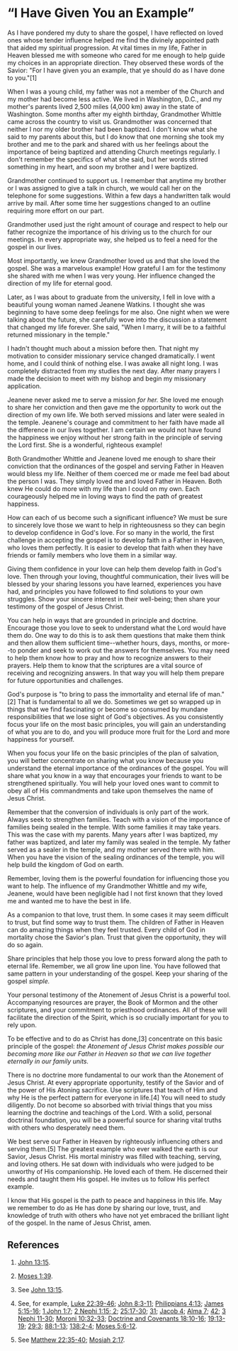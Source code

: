 # “I Have Given You an Example”

As I have pondered my duty to share the gospel, I have reflected on loved ones
whose tender influence helped me find the divinely appointed path that aided
my spiritual progression. At vital times in my life, Father in Heaven blessed
me with someone who cared for me enough to help guide my choices in an
appropriate direction. They observed these words of the Savior: "For I have
given you an example, that ye should do as I have done to you."[1]

When I was a young child, my father was not a member of the Church and my
mother had become less active. We lived in Washington, D.C., and my mother's
parents lived 2,500 miles (4,000 km) away in the state of Washington. Some
months after my eighth birthday, Grandmother Whittle came across the country
to visit us. Grandmother was concerned that neither I nor my older brother had
been baptized. I don't know what she said to my parents about this, but I do
know that one morning she took my brother and me to the park and shared with
us her feelings about the importance of being baptized and attending Church
meetings regularly. I don't remember the specifics of what she said, but her
words stirred something in my heart, and soon my brother and I were baptized.

Grandmother continued to support us. I remember that anytime my brother or I
was assigned to give a talk in church, we would call her on the telephone for
some suggestions. Within a few days a handwritten talk would arrive by mail.
After some time her suggestions changed to an outline requiring more effort on
our part.

Grandmother used just the right amount of courage and respect to help our
father recognize the importance of his driving us to the church for our
meetings. In every appropriate way, she helped us to feel a need for the
gospel in our lives.

Most importantly, we knew Grandmother loved us and that she loved the gospel.
She was a marvelous example! How grateful I am for the testimony she shared
with me when I was very young. Her influence changed the direction of my life
for eternal good.

Later, as I was about to graduate from the university, I fell in love with a
beautiful young woman named Jeanene Watkins. I thought she was beginning to
have some deep feelings for me also. One night when we were talking about the
future, she carefully wove into the discussion a statement that changed my
life forever. She said, "When I marry, it will be to a faithful returned
missionary in the temple."

I hadn't thought much about a mission before then. That night my motivation to
consider missionary service changed dramatically. I went home, and I could
think of nothing else. I was awake all night long. I was completely distracted
from my studies the next day. After many prayers I made the decision to meet
with my bishop and begin my missionary application.

Jeanene never asked me to serve a mission _for her._ She loved me enough to
share her conviction and then gave me the opportunity to work out the
direction of my own life. We both served missions and later were sealed in the
temple. Jeanene's courage and commitment to her faith have made all the
difference in our lives together. I am certain we would not have found the
happiness we enjoy without her strong faith in the principle of serving the
Lord first. She is a wonderful, righteous example!

Both Grandmother Whittle and Jeanene loved me enough to share their conviction
that the ordinances of the gospel and serving Father in Heaven would bless my
life. Neither of them coerced me or made me feel bad about the person I was.
They simply loved me and loved Father in Heaven. Both knew He could do more
with my life than I could on my own. Each courageously helped me in loving
ways to find the path of greatest happiness.

How can each of us become such a significant influence? We must be sure to
sincerely love those we want to help in righteousness so they can begin to
develop confidence in God's love. For so many in the world, the first
challenge in accepting the gospel is to develop faith in a Father in Heaven,
who loves them perfectly. It is easier to develop that faith when they have
friends or family members who love them in a similar way.

Giving them confidence in your love can help them develop faith in God's love.
Then through your loving, thoughtful communication, their lives will be
blessed by your sharing lessons you have learned, experiences you have had,
and principles you have followed to find solutions to your own struggles. Show
your sincere interest in their well-being; then share your testimony of the
gospel of Jesus Christ.

You can help in ways that are grounded in principle and doctrine. Encourage
those you love to seek to understand what the Lord would have them do. One way
to do this is to ask them questions that make them think and then allow them
sufficient time--whether hours, days, months, or more--to ponder and seek to
work out the answers for themselves. You may need to help them know how to
pray and how to recognize answers to their prayers. Help them to know that the
scriptures are a vital source of receiving and recognizing answers. In that
way you will help them prepare for future opportunities and challenges.

God's purpose is "to bring to pass the immortality and eternal life of
man."[2] That is fundamental to all we do. Sometimes we get so wrapped up in
things that we find fascinating or become so consumed by mundane
responsibilities that we lose sight of God's objectives. As you consistently
focus your life on the most basic principles, you will gain an understanding
of what you are to do, and you will produce more fruit for the Lord and more
happiness for yourself.

When you focus your life on the basic principles of the plan of salvation, you
will better concentrate on sharing what you know because you understand the
eternal importance of the ordinances of the gospel. You will share what you
know in a way that encourages your friends to want to be strengthened
spiritually. You will help your loved ones want to commit to obey all of His
commandments and take upon themselves the name of Jesus Christ.

Remember that the conversion of individuals is only part of the work. Always
seek to strengthen families. Teach with a vision of the importance of families
being sealed in the temple. With some families it may take years. This was the
case with my parents. Many years after I was baptized, my father was baptized,
and later my family was sealed in the temple. My father served as a sealer in
the temple, and my mother served there with him. When you have the vision of
the sealing ordinances of the temple, you will help build the kingdom of God
on earth.

Remember, loving them is the powerful foundation for influencing those you
want to help. The influence of my Grandmother Whittle and my wife, Jeanene,
would have been negligible had I not first known that they loved me and wanted
me to have the best in life.

As a companion to that love, trust them. In some cases it may seem difficult
to trust, but find some way to trust them. The children of Father in Heaven
can do amazing things when they feel trusted. Every child of God in mortality
chose the Savior's plan. Trust that given the opportunity, they will do so
again.

Share principles that help those you love to press forward along the path to
eternal life. Remember, we all grow line upon line. You have followed that
same pattern in your understanding of the gospel. Keep your sharing of the
gospel _simple._

Your personal testimony of the Atonement of Jesus Christ is a powerful tool.
Accompanying resources are prayer, the Book of Mormon and the other
scriptures, and your commitment to priesthood ordinances. All of these will
facilitate the direction of the Spirit, which is so crucially important for
you to rely upon.

To be effective and to do as Christ has done,[3] concentrate on this basic
principle of the gospel: _the Atonement of Jesus Christ makes possible our
becoming more like our Father in Heaven so that we can live together eternally
in our family units._

There is no doctrine more fundamental to our work than the Atonement of Jesus
Christ. At every appropriate opportunity, testify of the Savior and of the
power of His Atoning sacrifice. Use scriptures that teach of Him and why He is
the perfect pattern for everyone in life.[4] You will need to study
diligently. Do not become so absorbed with trivial things that you miss
learning the doctrine and teachings of the Lord. With a solid, personal
doctrinal foundation, you will be a powerful source for sharing vital truths
with others who desperately need them.

We best serve our Father in Heaven by righteously influencing others and
serving them.[5] The greatest example who ever walked the earth is our Savior,
Jesus Christ. His mortal ministry was filled with teaching, serving, and
loving others. He sat down with individuals who were judged to be unworthy of
His companionship. He loved each of them. He discerned their needs and taught
them His gospel. He invites us to follow His perfect example.

I know that His gospel is the path to peace and happiness in this life. May we
remember to do as He has done by sharing our love, trust, and knowledge of
truth with others who have not yet embraced the brilliant light of the gospel.
In the name of Jesus Christ, amen.

## References

  1. [John 13:15](https://www.lds.org/scriptures/nt/john/13.15?lang=eng#14).

  2. [Moses 1:39](https://www.lds.org/scriptures/pgp/moses/1.39?lang=eng#38).

  3. See [John 13:15](https://www.lds.org/scriptures/nt/john/13.15?lang=eng#14).

  4. See, for example, [Luke 22:39-46](https://www.lds.org/scriptures/nt/luke/22.39-46?lang=eng#38); [John 8:3-11](https://www.lds.org/scriptures/nt/john/8.3-11?lang=eng#2); [Philippians 4:13](https://www.lds.org/scriptures/nt/philip/4.13?lang=eng#12); [James 5:15-16](https://www.lds.org/scriptures/nt/james/5.15-16?lang=eng#14); [1 John 1:7](https://www.lds.org/scriptures/nt/1-jn/1.7?lang=eng#6); [2 Nephi 1:15](https://www.lds.org/scriptures/bofm/2-ne/1.15?lang=eng#14);[ 2](https://www.lds.org/scriptures/bofm/2-ne/2?lang=eng); [25:17-30](https://www.lds.org/scriptures/bofm/2-ne/25.17-30?lang=eng#16); [31](https://www.lds.org/scriptures/bofm/2-ne/31?lang=eng); [Jacob 4](https://www.lds.org/scriptures/bofm/jacob/4?lang=eng); [Alma 7](https://www.lds.org/scriptures/bofm/alma/7?lang=eng); [42](https://www.lds.org/scriptures/bofm/alma/42?lang=eng); [3 Nephi 11-30](https://www.lds.org/scriptures/bofm/3-ne/11?span=11-30&lang=eng); [Moroni 10:32-33](https://www.lds.org/scriptures/bofm/moro/10.32-33?lang=eng#31); [Doctrine and Covenants 18:10-16](https://www.lds.org/scriptures/dc-testament/dc/18.10-16?lang=eng#9); [19:13-19](https://www.lds.org/scriptures/dc-testament/dc/19.13-19?lang=eng#12); [29:3](https://www.lds.org/scriptures/dc-testament/dc/29.3?lang=eng#2); [88:1-13](https://www.lds.org/scriptures/dc-testament/dc/88.1-13?lang=eng#0); [138:2-4](https://www.lds.org/scriptures/dc-testament/dc/138.2-4?lang=eng#1); [Moses 5:6-12](https://www.lds.org/scriptures/pgp/moses/5.6-12?lang=eng#5).

  5. See [Matthew 22:35-40](https://www.lds.org/scriptures/nt/matt/22.35-40?lang=eng#34); [Mosiah 2:17](https://www.lds.org/scriptures/bofm/mosiah/2.17?lang=eng#16).

